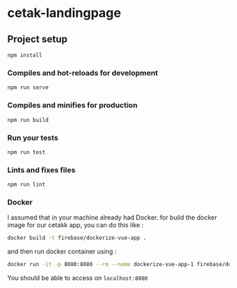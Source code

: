 # cetak-landingpage

## Project setup
```
npm install
```

### Compiles and hot-reloads for development
```
npm run serve
```

### Compiles and minifies for production
```
npm run build
```

### Run your tests
```
npm run test
```

### Lints and fixes files
```
npm run lint
```

### Docker

I assumed that in your machine already had Docker. for build the docker image for our cetakk app, you can do this like :
```sh
docker build -t firebase/dockerize-vue-app .
```

and then run docker container using :
```sh
docker run -it -p 8080:8080 --rm --name dockerize-vue-app-1 firebase/dockerize-vue-app
```

You should be able to access on `localhost:8080`